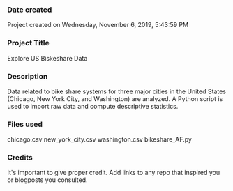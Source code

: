 ### Date created
Project created on Wednesday, ‎November ‎6, ‎2019, ‏‎5:43:59 PM

### Project Title
Explore US Biskeshare Data

### Description
Data related to bike share systems for three major cities in the United States (Chicago, New York City, and Washington) are analyzed.
A Python script is used to import raw data and compute descriptive statistics.

### Files used
chicago.csv
new_york_city.csv
washington.csv
bikeshare_AF.py

### Credits
It's important to give proper credit. Add links to any repo that inspired you or blogposts you consulted.
